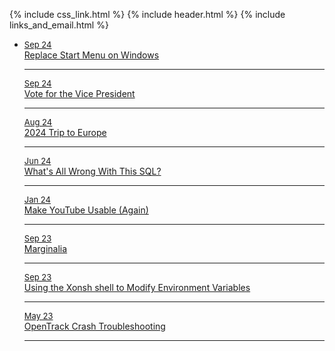 {% include css_link.html %}
{% include header.html %}
{% include links_and_email.html %}

<ul class="ulnone">
    <p style="padding-left: 0">
        <li class="large">
            <u style="font-size: small;">Sep 24</u><br> 
            <a class = "no_border" href="replacestart.html">Replace Start Menu on Windows</a><br>
            <hr class="linebreak">
            <u style="font-size: small;">Sep 24</u><br>
                        <a class = "no_border" href="whynottrump.html">Vote for the Vice President</a><br>
            <hr class="linebreak">
            <u style="font-size: small;">Aug 24</u><br>
            <a class = "no_border" href="24tte.html">2024 Trip to Europe</a><br>
            <hr class="linebreak">
            <u style="font-size: small;">Jun 24</u><br>
            <a class = "no_border" href="wwwtsql.html">What's All Wrong With This SQL?</a><br>
            <hr class="linebreak">
            <u style="font-size: small;">Jan 24</u><br>
            <a class = "no_border" href="useyt.html">Make YouTube Usable (Again)</a><br>
            <hr class="linebreak">
            <u style="font-size: small;">Sep 23</u> <br>
            <a class = "no_border" href="marg.html">Marginalia</a><br>
            <hr class="linebreak">
            <u style="font-size: small;">Sep 23</u><br>
            <a class = "no_border" href="xpev.html">Using the Xonsh shell to Modify Environment Variables</a><br>
            <hr class="linebreak">
            <u style="font-size: small;">May 23</u><br>
            <a class = "no_border" href="otcd.html">OpenTrack Crash Troubleshooting</a><br>
            <hr class="linebreak">
        </li>
</ul>